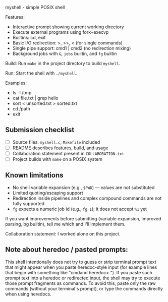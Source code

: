 myshell - simple POSIX shell

Features:
- Interactive prompt showing current working directory
- Execute external programs using fork+execvp
- Builtins: cd, exit
- Basic I/O redirection: >, >>, < (for single commands)
- Single pipe support: cmd1 | cmd2 (no redirection mixing)
 - Background jobs with `&`, `jobs` builtin, and `fg` builtin

Build:
Run `make` in the project directory to build `myshell`.

Run:
Start the shell with `./myshell`.

Examples:
- ls -l /tmp
- cat file.txt | grep hello
- sort < unsorted.txt > sorted.txt
- cd /path
- exit

Submission checklist
--------------------
- [ ] Source files: `myshell.c`, `Makefile` included
- [ ] README describes features, build, and usage
- [ ] Collaboration statement present in `COLLABORATION.txt`
- [ ] Project builds with `make` on a POSIX system

Known limitations
-----------------
- No shell variable expansion (e.g., `$PWD`) — values are not substituted
- Limited quoting/escaping support
- Redirection inside pipelines and complex compound commands are not fully supported
- `fg` expects a numeric job id (e.g., `fg 1`); it does not accept `%1` yet

If you want improvements before submitting (variable expansion, improved parsing, bg builtin), tell me which and I'll implement them.

Collaboration statement:
I worked alone on this project.

Note about heredoc / pasted prompts:
----------------------------------
This shell intentionally does not try to guess or strip terminal prompt text that
might appear when you paste heredoc-style input (for example lines that begin
with something like "cmdand heredoc> "). If you paste such prompt text into a
heredoc or redirected input, the shell may try to execute those prompt fragments
as commands. To avoid this, paste only the raw commands (without your terminal's
prompt), or type the commands directly when using heredocs.
